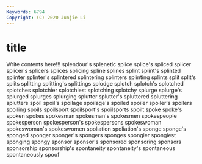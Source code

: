 ```yaml
---
Keywords: 6794
Copyright: (C) 2020 Junjie Li
---
```


# title

Write contents here!!!
splendour's 
splenetic 
splice 
splice's 
spliced 
splicer 
splicer's 
splicers 
splices 
splicing
spline 
splines 
splint 
splint's 
splinted 
splinter 
splinter's 
splintered 
splintering 
splinters
splinting 
splints 
split 
split's 
splits 
splitting 
splitting's 
splittings 
splodge 
splotch
splotch's 
splotched 
splotches 
splotchier 
splotchiest 
splotching 
splotchy 
splurge 
splurge's 
splurged
splurges 
splurging 
splutter 
splutter's 
spluttered 
spluttering 
splutters 
spoil 
spoil's 
spoilage
spoilage's 
spoiled 
spoiler 
spoiler's 
spoilers 
spoiling 
spoils 
spoilsport 
spoilsport's 
spoilsports
spoilt 
spoke 
spoke's 
spoken 
spokes 
spokesman 
spokesman's 
spokesmen 
spokespeople 
spokesperson
spokesperson's 
spokespersons 
spokeswoman 
spokeswoman's 
spokeswomen 
spoliation 
spoliation's 
sponge 
sponge's 
sponged
sponger 
sponger's 
spongers 
sponges 
spongier 
spongiest 
sponging 
spongy 
sponsor 
sponsor's
sponsored 
sponsoring 
sponsors 
sponsorship 
sponsorship's 
spontaneity 
spontaneity's 
spontaneous 
spontaneously 
spoof
